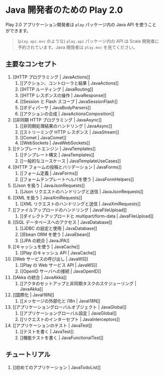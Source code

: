 <!-- translated -->
<!--
# Play 2.0 for Java developers
-->
# Java 開発者のための Play 2.0

<!--
The Java API for the Play 2.0 application developers is available in the `play` package. 
-->
Play 2.0 アプリケーション開発者は `play` パッケージ内の Java API を使うことができます。

<!--
> The API available in the `play.api` package (such as `play.api.mvc`) is reserved for Scala developers. As a Java developer, look at `play.mvc`.
-->
> (`play.api.mvc` のような) `play.api` パッケージ内の API は Scala 開発者に予約されています。Java 開発者は `play.mvc` を見てください。


<!--
## Main concepts
-->
## 主要なコンセプト

<!--
1. [[HTTP programming | JavaActions]]
    1. [[Actions, Controllers and Results | JavaActions]]
    1. [[HTTP routing | JavaRouting]]
    1. [[Manipulating the HTTP response | JavaResponse]]
    1. [[Session and Flash scopes | JavaSessionFlash]]
    1. [[Body parsers | JavaBodyParsers]]
    1. [[Actions composition | JavaActionsComposition]]
1. [[Asynchronous HTTP programming | JavaAsync]]
    1. [[Handling asynchronous results | JavaAsync]]
    1. [[Streaming HTTP responses | JavaStream]]
    1. [[Comet sockets | JavaComet]]
    1. [[WebSockets | JavaWebSockets]]
1. [[The template engine | JavaTemplates]]
    1. [[Templates syntax | JavaTemplates]]
    1. [[Common use cases | JavaTemplateUseCases]]
1. [[HTTP form submission and validation | JavaForms]]
    1. [[Form definitions | JavaForms]]
    1. [[Using the form template helpers | JavaFormHelpers]]
1. [[Working with Json | JavaJsonRequests]]
    1. [[Handling and serving Json requests | JavaJsonRequests]]
1. [[Working with XML | JavaXmlRequests]]
    1. [[Handling and serving XML requests | JavaXmlRequests]]
1. [[Handling file upload | JavaFileUpload]]
    1. [[Direct upload and multipart/form-data | JavaFileUpload]]
1. [[Accessing an SQL database | JavaDatabase]]
    1. [[Configuring and using JDBC | JavaDatabase]]
    1. [[Using Ebean ORM | JavaEbean]]
    1. [[Integrating with JPA | JavaJPA]]
1. [[Using the Cache | JavaCache]]
    1. [[The Play cache API | JavaCache]]
1. [[Calling WebServices | JavaWS]]
    1. [[The Play WS API  | JavaWS]]
    1. [[Connect to OpenID servers | JavaOpenID]]
1. [[Integrating with Akka | JavaAkka]]
    1. [[Setting up Actors and scheduling asynchronous tasks | JavaAkka]]
1. [[Internationalization | JavaI18N]]
    1. [[Messages externalization and i18n | JavaI18N]]
1. [[The application Global object | JavaGlobal]]
    1. [[Application global settings | JavaGlobal]]
    1. [[Intercepting requests | JavaInterceptors]]
1. [[Testing your application | JavaTest]]
    1. [[Writing tests | JavaTest]]
    1. [[Writing functional tests | JavaFunctionalTest]]
-->
1. [[HTTP プログラミング | JavaActions]]
    1. [[アクション、コントローラと結果 | JavaActions]]
    1. [[HTTP ルーティング | JavaRouting]]
    1. [[HTTP レスポンスの操作 | JavaResponse]]
    1. [[Session と Flash スコープ | JavaSessionFlash]]
    1. [[ボディパーサ | JavaBodyParsers]]
    1. [[アクションの合成 | JavaActionsComposition]]
1. [[非同期 HTTP プログラミング | JavaAsync]]
    1. [[非同期処理結果のハンドリング | JavaAsync]]
    1. [[ストリーミング HTTP レスポンス | JavaStream]]
    1. [[Comet | JavaComet]]
    1. [[WebSockets | JavaWebSockets]]
1. [[テンプレートエンジン | JavaTemplates]]
    1. [[テンプレート構文 | JavaTemplates]]
    1. [[一般的なユースケース | JavaTemplateUseCases]]
1. [[HTTP フォームの投稿とバリデーション | JavaForms]]
    1. [[フォーム定義 | JavaForms]]
    1. [[フォームテンプレートヘルパを使う | JavaFormHelpers]]
1. [[Json を扱う | JavaJsonRequests]]
    1. [[Json リクエストのハンドリングと送信 | JavaJsonRequests]]
1. [[XML を扱う | JavaXmlRequests]]
    1. [[XML リクエストのハンドリングと送信 | JavaXmlRequests]]
1. [[ファイルアップロードのハンドリング | JavaFileUpload]]
    1. [[ダイレクトアップロードと multipart/form-data | JavaFileUpload]]
1. [[SQL データベースへのアクセス | JavaDatabase]]
    1. [[JDBC の設定と使用 | JavaDatabase]]
    1. [[Ebean ORM を使う | JavaEbean]]
    1. [[JPA の統合 | JavaJPA]]
1. [[キャッシュを使う | JavaCache]]
    1. [[Play のキャッシュ API | JavaCache]]
1. [[Web サービスの呼び出し | JavaWS]]
    1. [[Play の Web サービス API  | JavaWS]]
    1. [[OpenID サーバへの接続 | JavaOpenID]]
1. [[Akka の統合 | JavaAkka]]
    1. [[アクタのセットアップと非同期タスクのスケジューリング | JavaAkka]]
1. [[国際化 | JavaI18N]]
    1. [[メッセージの外部化と i18n | JavaI18N]]
1. [[アプリケーショングローバルオブジェクト | JavaGlobal]]
    1. [[アプリケーショングローバル設定 | JavaGlobal]]
    1. [[リクエストのインターセプト | JavaInterceptors]]
1. [[アプリケーションのテスト | JavaTest]]
    1. [[テストを書く | JavaTest]]
    1. [[機能テストを書く | JavaFunctionalTest]]

<!--
## Tutorials
-->
## チュートリアル

<!--
1. [[Your first application | JavaTodoList]]
-->
1. [[初めてのアプリケーション | JavaTodoList]]
